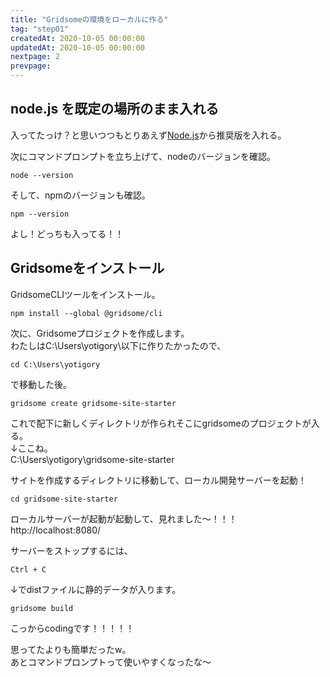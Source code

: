 ```yaml
---
title: "Gridsomeの環境をローカルに作る"
tag: "step01"
createdAt: 2020-10-05 00:00:00
updatedAt: 2020-10-05 00:00:00
nextpage: 2
prevpage: 
---
```


## node.js を既定の場所のまま入れる

入ってたっけ？と思いつつもとりあえず[Node.js](https://nodejs.org/ja/)から推奨版を入れる。

次にコマンドプロンプトを立ち上げて、nodeのバージョンを確認。

    node --version

そして、npmのバージョンも確認。

    npm --version

よし！どっちも入ってる！！

## Gridsomeをインストール

GridsomeCLIツールをインストール。

    npm install --global @gridsome/cli

次に、Gridsomeプロジェクトを作成します。  
わたしはC:\Users\yotigory\以下に作りたかったので、

    cd C:\Users\yotigory

で移動した後。

    gridsome create gridsome-site-starter

これで配下に新しくディレクトリが作られそこにgridsomeのプロジェクトが入る。  
↓ここね。  
C:\Users\yotigory\gridsome-site-starter

サイトを作成するディレクトリに移動して、ローカル開発サーバーを起動！

    cd gridsome-site-starter

ローカルサーバーが起動が起動して、見れました～！！！
http://localhost:8080/

サーバーをストップするには、

    Ctrl + C

↓でdistファイルに静的データが入ります。

    gridsome build

こっからcodingです！！！！！

思ってたよりも簡単だったw。  
あとコマンドプロンプトって使いやすくなったな～

